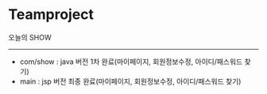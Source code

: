 # Teamproject 
오늘의 SHOW
<hr>
<ul>
<li>com/show : java 버전 1차 완료(마이페이지, 회원정보수정, 아이디/패스워드 찾기)</li> 
<li>main : jsp 버전 최종 완료(마이페이지, 회원정보수정, 아이디/패스워드 찾기)</li></ul>
